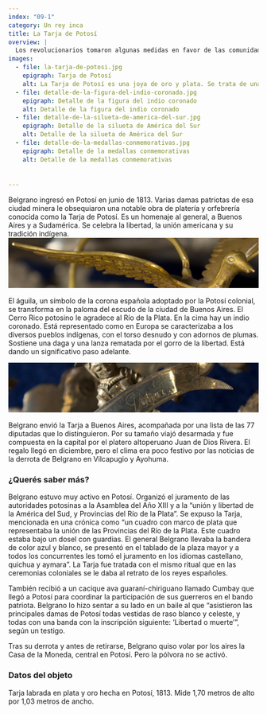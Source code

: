 ```yaml
---
index: "09-1"
category: Un rey inca
title: La Tarja de Potosí
overview: |
  Los revolucionarios tomaron algunas medidas en favor de las comunidades indígenas, como la abolición del tributo, la mita y el servicio personal. También propagaron un discurso igualitario y celebraron una identidad americana reivindicando el pasado indígena. Esto fue evidente en la campaña de Belgrano al Alto Perú de 1813.
images:
  - file: la-tarja-de-potosi.jpg
    epigraph: Tarja de Potosí
    alt: La Tarja de Potosí es una joya de oro y plata. Se trata de una compleja obra que reúne piezas que representan follajes, frutas, flores, animales y figuras humanas, que se sobreponen las unas a las otras para constituir un todo. En el centro hay un escudo de oro grabado con el mensaje de las damas potosinas a Belgrano.
  - file: detalle-de-la-figura-del-indio-coronado.jpg
    epigraph: Detalle de la figura del indio coronado
    alt: Detalle de la figura del indio coronado 
  - file: detalle-de-la-silueta-de-america-del-sur.jpg
    epigraph: Detalle de la silueta de América del Sur
    alt: Detalle de la silueta de América del Sur
  - file: detalle-de-la-medallas-conmemorativas.jpg
    epigraph: Detalle de la medallas conmemorativas
    alt: Detalle de la medallas conmemorativas


---
```


Belgrano ingresó en Potosí en junio de 1813. Varias damas patriotas de esa ciudad minera le obsequiaron una notable obra de platería y orfebrería conocida como la Tarja de Potosí. Es un homenaje al general, a Buenos Aires y a Sudamérica. Se celebra la libertad, la unión americana y su tradición indígena.
![](./eje09-1-a.jpg)

El águila, un símbolo de la corona española adoptado por la Potosí colonial, se transforma en la paloma del escudo de la ciudad de Buenos Aires. El Cerro Rico potosino le agradece al Río de la Plata. En la cima hay un indio coronado. Está representado como en Europa se caracterizaba a los diversos pueblos indígenas, con el torso desnudo y con adornos de plumas. Sostiene una daga y una lanza rematada por el gorro de la libertad. Está dando un significativo paso adelante.

![](./eje09-1-b.jpg)

Belgrano envió la Tarja a Buenos Aires, acompañada por una lista de las 77 diputadas que lo distinguieron. Por su tamaño viajó desarmada y fue compuesta en la capital por el platero altoperuano Juan de Dios Rivera. El regalo llegó en diciembre, pero el clima era poco festivo por las noticias de la derrota de Belgrano en Vilcapugio y Ayohuma.

### ¿Querés saber más?
Belgrano estuvo muy activo en Potosí. Organizó el juramento de las autoridades potosinas a la Asamblea del Año XIII y a la “unión y libertad de la América del Sud, y Provincias del Río de la Plata”. Se expuso la Tarja, mencionada en una crónica como “un cuadro con marco de plata que representaba la unión de las Provincias del Río de la Plata. Este cuadro estaba bajo un dosel con guardias. El general Belgrano llevaba la bandera de color azul y blanco, se presentó en el tablado de la plaza mayor y a todos los concurrentes les tomó el juramento en los idiomas castellano, quichua y aymara”. La Tarja fue tratada con el mismo ritual que en las ceremonias coloniales se le daba al retrato de los reyes españoles.

También recibió a un cacique ava guaraní-chiriguano llamado Cumbay que llegó a Potosí para coordinar la participación de sus guerreros en el bando patriota. Belgrano lo hizo sentar a su lado en un baile al que “asistieron las principales damas de Potosí todas vestidas de raso blanco y celeste, y todas con una banda con la inscripción siguiente: ‘Libertad o muerte’”, según un testigo.

Tras su derrota y antes de retirarse, Belgrano quiso volar por los aires la Casa de la Moneda, central en Potosí. Pero la pólvora no se activó.

### Datos del objeto
Tarja labrada en plata y oro hecha en Potosí, 1813. Mide 1,70 metros de alto por 1,03 metros de ancho.

